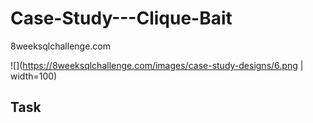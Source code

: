 # Case-Study---Clique-Bait
8weeksqlchallenge.com

![](https://8weeksqlchallenge.com/images/case-study-designs/6.png | width=100)


## **Task**
